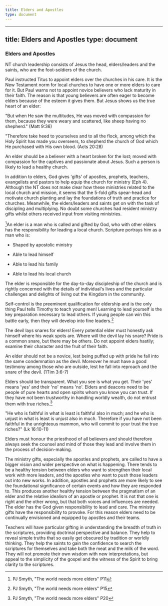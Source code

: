 ```yaml
---
title: Elders and Apostles
type: document
---
```

---
title: Elders and Apostles
type: document
---
### Elders and Apostles

NT church leadership consists of Jesus the head, elders/leaders and the
saints, who are the foot-soldiers of the church.

Paul instructed Titus to appoint elders over the churches in his care.
It is the New Testament norm for local churches to have one or more
elders to care for it. But Paul warns not to appoint novice believers
who lack maturity in their faith. The reason is that young believers are
often eager to become elders because of the esteem it gives them. But
Jesus shows us the true heart of an elder:

"But when He saw the multitudes, He was moved with compassion for them,
because they were weary and scattered, like sheep having no shepherd."
(Matt 9:36)

"Therefore take heed to yourselves and to all the flock, among which the
Holy Spirit has made you overseers, to shepherd the church of God which
He purchased with His own blood. (Acts 20:28)

An elder should be a believer with a heart broken for the lost; moved
with compassion for the captives and passionate about Jesus. Such a
person is likely to lead a healthy church.

In addition to elders, God gives 'gifts' of apostles, prophets,
teachers, evangelists and pastors to help equip the church for ministry
(Eph 4). Although the NT does not make clear how these ministries
related to the local church and mission, it seems that the 5-fold gifts
spear-head and motivate church planting and lay the foundations of truth
and practice for churches. Meanwhile, the elders/leaders and saints get
on with the task of discipling and multiplying. No doubt some churches
had resident ministry gifts whilst others received input from visiting
ministries.

[^1]An elder is a man who is called and gifted by God, who with other
elders has the responsibility for leading a local church. Scripture
portrays him as a man who is:

-   Shaped by apostolic ministry

-   Able to lead himself

-   Able to lead his family

-   Able to lead his local church

The elder is responsible for the day-to-day discipleship of the church
and is rightly concerned with the details of individual's lives and the
particular challenges and delights of living out the Kingdom in the
community.

Self-control is the preeminent qualification for eldership and is the
only thing Paul tells Timothy to teach young men! Learning to lead
yourself is the key preparation necessary to lead others. If young
people can win this battle early, then they will develop into fine
leaders.[^2]

The devil lays snares for elders! Every potential elder must honestly
ask himself where his weak spots are. Where will the devil lay his
snare? Pride is a common snare, but there may be others. Do not appoint
elders hastily; examine their character and the fruit of their faith.

An elder should not be a novice, lest being puffed up with pride he fall
into the same condemnation as the devil. Moreover he must have a good
testimony among those who are outside, lest he fall into reproach and
the snare of the devil. (1Tim 3:6-7)

Elders should be transparent. What you see is what you get. Their 'yes'
means 'yes' and their 'no' means 'no'. Elders and deacons need to be
people of pure hearts and open spirits whom you know you can trust. If
they have not been trustworthy in handling worldly wealth, do not
entrust them with true riches.[^3]

"He who is faithful in what is least is faithful also in much; and he
who is unjust in what is least is unjust also in much. Therefore if you
have not been faithful in the unrighteous mammon, who will commit to
your trust the true riches?" (Lk 16:10-11)

Elders must honour the priesthood of all believers and should therefore
always seek the counsel and mind of those they lead and involve them in
the process of decision-making.

The ministry gifts, especially the apostles and prophets, are called to
have a bigger vision and wider perspective on what is happening. There
tends to be a healthy tension between elders who want to strengthen
their local work with more leaders, and the apostles who want to push
those leaders out into new works. In addition, apostles and prophets are
more likely to see the foundational significance of certain events and
how they are responded to. This produces another healthy tension between
the pragmatism of an elder and the relative idealism of an apostle or
prophet. It is not that one is right and the other wrong, but that both
voices and influences are needed. The elder has the God given
responsibility to lead and care. The ministry gifts have the
responsibility to provoke. For this reason elders need to be continually
envisioned and equipped by apostles and their teams.

Teachers will have particular gifting in understanding the breadth of
truth in the scriptures, providing doctrinal perspective and balance.
They help to reveal simple truths that so easily get obscured by
tradition or worldly thinking. They help the saints to gain the
confidence to search the scriptures for themselves and take both the
meat and the milk of the word. They will not promote their own wisdom
with new interpretations, but appeal to the simplicity of the gospel and
the witness of the Spirit to bring clarity to the scriptures.

[^1]: PJ Smyth, "The world needs more elders" P11

[^2]: PJ Smyth, "The world needs more elders" P15

[^3]: PJ Smyth, "The world needs more elders" P20
